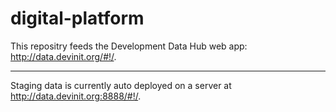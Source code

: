 # digital-platform

This repositry feeds the Development Data Hub web app: http://data.devinit.org/#!/.

---

Staging data is currently auto deployed on a server at http://data.devinit.org:8888/#!/.
